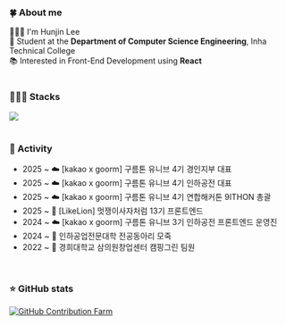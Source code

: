 ### 🍀 About me
🙋🏻‍♂️ I'm Hunjin Lee<br>
🏫 Student at the **Department of Computer Science Engineering**, Inha Technical College  
📚 Interested in Front-End Development using **React**  
</br>

### 👨🏻‍💻 Stacks
<div>
  <a href="https://skillicons.dev">
    <img src="https://skillicons.dev/icons?i=html,css,tailwindcss,javascript,typescript,react,redux,vite,vscode,nodejs,postman,figma" />
  </a>
</div>
</br>

### 👥 Activity
- 2025 ~ ☁️ [kakao x goorm] 구름톤 유니브 4기 경인지부 대표
- 2025 ~ ☁️ [kakao x goorm] 구름톤 유니브 4기 인하공전 대표
- 2025 ~ ☁️ [kakao x goorm] 구름톤 유니브 4기 연합해커톤 9ITHON 총괄
- 2025 ~ 🦁 [LikeLion] 멋쟁이사자처럼 13기 프론트엔드
- 2024 ~ ☁️ [kakao x goorm] 구름톤 유니브 3기 인하공전 프론트엔드 운영진
- 2024 ~ 🏫 인하공업전문대학 전공동아리 모죽
- 2022 ~ 🏫 경희대학교 삼의원창업센터 캠핑그린 팀원

</br>

### ⭐️ GitHub stats
[![GitHub Contribution Farm](https://render.gitanimals.org/farms/huniversal)](https://www.gitanimals.org/en_US?utm_medium=image&utm_source=huniversal&utm_content=farm)

